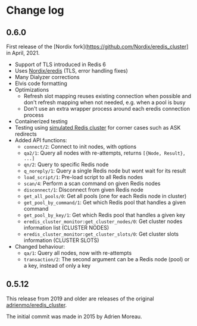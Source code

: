 Change log
==========

0.6.0
-----

First release of the [Nordix fork](https://github.com/Nordix/eredis_cluster] in April, 2021.

* Support of TLS introduced in Redis 6
* Uses [Nordix/eredis](https://github.com/Nordix/eredis) (TLS, error handling fixes)
* Many Dialyzer corrections
* Elvis code formatting
* Optimizations
  * Refresh slot mapping reuses existing connection when
    possible and don't refresh mapping when not needed, e.g. when a pool is busy
  * Don't use an extra wrapper process around each eredis connection process
* Containerized testing
* Testing using [simulated Redis cluster](https://github.com/Nordix/fakeredis_cluster) for corner cases such as ASK redirects
* Added API functions:
  - `connect/2`:              Connect to init nodes, with options
  - `qa2/1`:                  Query all nodes with re-attempts, returns `[{Node, Result}, ...]`
  - `qn/2`:                   Query to specific Redis node
  - `q_noreply/1`:            Query a single Redis node but wont wait for its result
  - `load_script/1`:          Pre-load script to all Redis nodes
  - `scan/4`:                 Perform a scan command on given Redis nodes
  - `disconnect/1`:           Disconnect from given Redis node
  - `get_all_pools/0`:        Get all pools (one for each Redis node in cluster)
  - `get_pool_by_command/1`:  Get which Redis pool that handles a given command
  - `get_pool_by_key/1`:      Get which Redis pool that handles a given key
  - `eredis_cluster_monitor:get_cluster_nodes/0`: Get cluster nodes information
    list (CLUSTER NODES)
  - `eredis_cluster_monitor:get_cluster_slots/0`: Get cluster slots information
    (CLUSTER SLOTS)
* Changed behaviour:
  - `qa/1`:                   Query all nodes, now with re-attempts
  - `transaction/2`:          The second argument can be a Redis node (pool) or a key, instead of only a key

0.5.12
------

This release from 2019 and older are releases of the original [adrienmo/eredis_cluster](https://github.com/adrienmo/eredis_cluster).

The initial commit was made in 2015 by Adrien Moreau.
